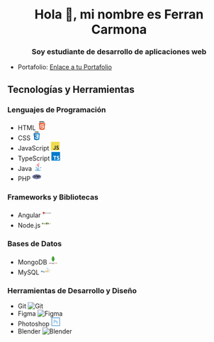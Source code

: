<h1 align="center">Hola 👋, mi nombre es Ferran Carmona</h1>
<h3 align="center">Soy estudiante de desarrollo de aplicaciones web</h3>



- Portafolio: [Enlace a tu Portafolio](https://fcarmona8.github.io/fcarmona8/)

## Tecnologías y Herramientas

### Lenguajes de Programación
- HTML <img src="https://raw.githubusercontent.com/devicons/devicon/master/icons/html5/html5-original-wordmark.svg" alt="HTML" width="20"/>
- CSS <img src="https://raw.githubusercontent.com/devicons/devicon/master/icons/css3/css3-original-wordmark.svg" alt="CSS" width="20"/>
- JavaScript <img src="https://raw.githubusercontent.com/devicons/devicon/master/icons/javascript/javascript-original.svg" alt="JavaScript" width="20"/>
- TypeScript <img src="https://raw.githubusercontent.com/devicons/devicon/master/icons/typescript/typescript-original.svg" alt="TypeScript" width="20"/>
- Java <img src="https://raw.githubusercontent.com/devicons/devicon/master/icons/java/java-original.svg" alt="Java" width="20"/>
- PHP <img src="https://raw.githubusercontent.com/devicons/devicon/master/icons/php/php-original.svg" alt="PHP" width="20"/>

### Frameworks y Bibliotecas
- Angular <img src="https://raw.githubusercontent.com/devicons/devicon/master/icons/angularjs/angularjs-original-wordmark.svg" alt="Angular" width="20"/>
- Node.js <img src="https://raw.githubusercontent.com/devicons/devicon/master/icons/nodejs/nodejs-original-wordmark.svg" alt="Node.js" width="20"/>

### Bases de Datos
- MongoDB <img src="https://raw.githubusercontent.com/devicons/devicon/master/icons/mongodb/mongodb-original-wordmark.svg" alt="MongoDB" width="20"/>
- MySQL <img src="https://raw.githubusercontent.com/devicons/devicon/master/icons/mysql/mysql-original-wordmark.svg" alt="MySQL" width="20"/>

### Herramientas de Desarrollo y Diseño
- Git <img src="https://www.vectorlogo.zone/logos/git-scm/git-scm-icon.svg" alt="Git" width="20"/>
- Figma <img src="https://www.vectorlogo.zone/logos/figma/figma-icon.svg" alt="Figma" width="20"/>
- Photoshop <img src="https://raw.githubusercontent.com/devicons/devicon/master/icons/photoshop/photoshop-line.svg" alt="Photoshop" width="20"/>
- Blender <img src="https://download.blender.org/branding/community/blender_community_badge_white.svg" alt="Blender" width="20"/>
